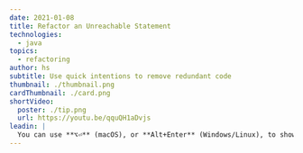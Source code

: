 ```yaml
---
date: 2021-01-08
title: Refactor an Unreachable Statement
technologies:
  - java
topics:
  - refactoring
author: hs
subtitle: Use quick intentions to remove redundant code
thumbnail: ./thumbnail.png
cardThumbnail: ./card.png
shortVideo:
  poster: ./tip.png
  url: https://youtu.be/qquQH1aDvjs
leadin: |
  You can use **⌥⏎** (macOS), or **Alt+Enter** (Windows/Linux), to show context actions for redundant condition statements. You can then remove the redundant code.
---
```


